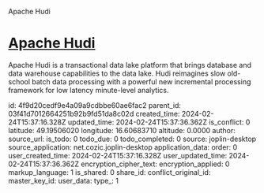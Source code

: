 Apache Hudi

# [Apache Hudi](https://hudi.apache.org/)

Apache Hudi is a transactional data lake platform that brings database and data warehouse capabilities to the data lake. Hudi reimagines slow old-school batch data processing with a powerful new incremental processing framework for low latency minute-level analytics.

id: 4f9d20cedf9e4a09a9cdbbe60ae6fac2
parent_id: 03f41d7012664251b92b9fd51da8c02d
created_time: 2024-02-24T15:37:16.328Z
updated_time: 2024-02-24T15:37:36.362Z
is_conflict: 0
latitude: 49.19506020
longitude: 16.60683710
altitude: 0.0000
author: 
source_url: 
is_todo: 0
todo_due: 0
todo_completed: 0
source: joplin-desktop
source_application: net.cozic.joplin-desktop
application_data: 
order: 0
user_created_time: 2024-02-24T15:37:16.328Z
user_updated_time: 2024-02-24T15:37:36.362Z
encryption_cipher_text: 
encryption_applied: 0
markup_language: 1
is_shared: 0
share_id: 
conflict_original_id: 
master_key_id: 
user_data: 
type_: 1